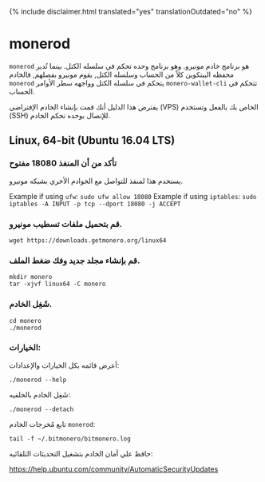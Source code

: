 {% include disclaimer.html translated="yes" translationOutdated="no" %}

# monerod

`monerod` هو برنامج خادم مونيرو. وهو برنامج وحده تحكم في سلسله الكتل. بينما تُدير محفظه البيتكوين كلاً من الحساب وسلسله الكتل, يقوم مونيرو بفصلهم, فالخادم `monerod` يتحكم في سلسله الكتل وواجهه سطر الأوامر `monero-wallet-cli` تتحكم في الحساب.

يفترض هذا الدليل أنك قمت بإنشاء الخادم الإفتراضي (VPS) الخاص بك بالفعل وتستخدم (SSH) للإتصال بوحده تحكم الخادم.

## Linux, 64-bit (Ubuntu 16.04 LTS)

### تأكد من أن المنفذ 18080 مفتوح

يستخدم هذا لمنفذ للتواصل مع الخوادم الأخري بشبكه مونيرو.

Example if using `ufw`: `sudo ufw allow 18080`
Example if using `iptables`: `sudo iptables -A INPUT -p tcp --dport 18080 -j ACCEPT`

### قم بتحميل ملفات تسطيب مونيرو.

    wget https://downloads.getmonero.org/linux64

### قم بإنشاء مجلد جديد وفك ضغط الملف.

    mkdir monero
    tar -xjvf linux64 -C monero

### شَغِل الخادم.

    cd monero
    ./monerod

### الخيارات:

أعرض قائمه بكل الخيارات والإعدادات:

    ./monerod --help

شَغِل الخادم بالخلفيه:

    ./monerod --detach

تابع مُخرجات الخادم `monerod`:

    tail -f ~/.bitmonero/bitmonero.log

حافظ علي أمان الخادم بتشغيل التحديثات التلقائيه:

https://help.ubuntu.com/community/AutomaticSecurityUpdates


